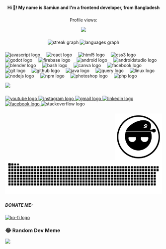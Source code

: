 <h4  align="center">Hi 👋! My name is Samiun and I'm a frontend developer, from Bangladesh</h4>

  

###

  

<div  align="center">
<p>Profile views:</p>
<img  src="https://profile-counter.glitch.me/samiunnafis/count.svg?"  />

</div>

  

###

  

<div  align="center">

<img  src="https://streak-stats.demolab.com?user=samiunnafis&locale=en&mode=daily&theme=dracula&hide_border=false&border_radius=5"  height="150"  alt="streak graph"  />
<!--
[![GitHub Streak](https://streak-stats.demolab.com?user=SamiunNafis&theme=dark&hide_border=true&border_radius=5&background=45%2C2A5470%2C380036&fire=C33713&ring=378CE7&dates=FFFFFF&currStreakLabel=EBEBEB)](https://git.io/streak-stats)
-->
<img  src="https://github-readme-stats.vercel.app/api/top-langs?username=samiunnafis&locale=en&hide_title=false&layout=compact&card_width=320&langs_count=5&theme=dracula&hide_border=false"  height="150"  alt="languages graph"  />

</div>

  

###

  

<div  align="left">

<img  src="https://cdn.jsdelivr.net/gh/devicons/devicon/icons/javascript/javascript-original.svg"  height="30"  alt="javascript logo"  />

<img  width="12"  />

<img  src="https://cdn.jsdelivr.net/gh/devicons/devicon/icons/react/react-original.svg"  height="30"  alt="react logo"  />

<img  width="12"  />

<img  src="https://cdn.jsdelivr.net/gh/devicons/devicon/icons/html5/html5-original.svg"  height="30"  alt="html5 logo"  />

<img  width="12"  />

<img  src="https://cdn.jsdelivr.net/gh/devicons/devicon/icons/css3/css3-original.svg"  height="30"  alt="css3 logo"  />

<img  width="12"  />

<img  src="https://cdn.jsdelivr.net/gh/devicons/devicon/icons/godot/godot-original.svg"  height="30"  alt="godot logo"  />

<img  width="12"  />

<img  src="https://cdn.jsdelivr.net/gh/devicons/devicon/icons/firebase/firebase-plain.svg"  height="30"  alt="firebase logo"  />

<img  width="12"  />

<img  src="https://cdn.jsdelivr.net/gh/devicons/devicon/icons/android/android-original.svg"  height="30"  alt="android logo"  />

<img  width="12"  />

<img  src="https://cdn.jsdelivr.net/gh/devicons/devicon/icons/androidstudio/androidstudio-original.svg"  height="30"  alt="androidstudio logo"  />

<img  width="12"  />

<img  src="https://cdn.jsdelivr.net/gh/devicons/devicon/icons/blender/blender-original.svg"  height="30"  alt="blender logo"  />

<img  width="12"  />

<img  src="https://cdn.jsdelivr.net/gh/devicons/devicon/icons/bash/bash-original.svg"  height="30"  alt="bash logo"  />

<img  width="12"  />

<img  src="https://cdn.jsdelivr.net/gh/devicons/devicon/icons/canva/canva-original.svg"  height="30"  alt="canva logo"  />

<img  width="12"  />

<img  src="https://cdn.jsdelivr.net/gh/devicons/devicon/icons/facebook/facebook-original.svg"  height="30"  alt="facebook logo"  />

<img  width="12"  />

<img  src="https://cdn.jsdelivr.net/gh/devicons/devicon/icons/git/git-original.svg"  height="30"  alt="git logo"  />

<img  width="12"  />

<img  src="https://cdn.jsdelivr.net/gh/devicons/devicon/icons/github/github-original.svg"  height="30"  alt="github logo"  />

<img  width="12"  />

<img  src="https://cdn.jsdelivr.net/gh/devicons/devicon/icons/java/java-original.svg"  height="30"  alt="java logo"  />

<img  width="12"  />

<img  src="https://cdn.jsdelivr.net/gh/devicons/devicon/icons/jquery/jquery-original.svg"  height="30"  alt="jquery logo"  />

<img  width="12"  />

<img  src="https://cdn.jsdelivr.net/gh/devicons/devicon/icons/linux/linux-original.svg"  height="30"  alt="linux logo"  />

<img  width="12"  />

<img  src="https://cdn.jsdelivr.net/gh/devicons/devicon/icons/nodejs/nodejs-original.svg"  height="30"  alt="nodejs logo"  />

<img  width="12"  />

<img  src="https://cdn.jsdelivr.net/gh/devicons/devicon/icons/npm/npm-original-wordmark.svg"  height="30"  alt="npm logo"  />

<img  width="12"  />

<img  src="https://cdn.jsdelivr.net/gh/devicons/devicon/icons/photoshop/photoshop-plain.svg"  height="30"  alt="photoshop logo"  />

<img  width="12"  />

<img  src="https://cdn.jsdelivr.net/gh/devicons/devicon/icons/php/php-original.svg"  height="30"  alt="php logo"  />

</div>

  <div  align="left">
  
![](https://github-profile-trophy.vercel.app/?username=SamiunNafis&theme=radical&no-frame=false&no-bg=false&margin-w=4)

<div>

###

  

<div  align="left">

<a  href="https://www.youtube.com/@SamiunNafis"  target="_blank">

<img  src="https://img.shields.io/static/v1?message=Youtube&logo=youtube&label=&color=FF0000&logoColor=white&labelColor=&style=for-the-badge"  height="35"  alt="youtube logo"  />

</a>

<a  href="https://www.instagram.com/samiunnafis/"  target="_blank">

<img  src="https://img.shields.io/static/v1?message=Instagram&logo=instagram&label=&color=E4405F&logoColor=white&labelColor=&style=for-the-badge"  height="35"  alt="instagram logo"  />

</a>

<a  href="mailto:luea099@gmail.com"  target="_blank">

<img  src="https://img.shields.io/static/v1?message=Gmail&logo=gmail&label=&color=D14836&logoColor=white&labelColor=&style=for-the-badge"  height="35"  alt="gmail logo"  />

</a>

<a  href="https://www.linkedin.com/in/samiunnafis"  target="_blank">

<img  src="https://img.shields.io/static/v1?message=LinkedIn&logo=linkedin&label=&color=0077B5&logoColor=white&labelColor=&style=for-the-badge"  height="35"  alt="linkedin logo"  />

</a>

<a  href="https://www.facebook.com/im.samiun"  target="_blank">

<img  src="https://img.shields.io/static/v1?message=Facebook&logo=facebook&label=&color=1877F2&logoColor=white&labelColor=&style=for-the-badge"  height="35"  alt="facebook logo"  />

</a>

<img  src="https://img.shields.io/static/v1?message=Stackoverflow&logo=stackoverflow&label=&color=FE7A16&logoColor=white&labelColor=&style=for-the-badge"  height="35"  alt="stackoverflow logo"  />

</div>

  

###

  

<img  align="right"  height="150"  src="https://raw.githubusercontent.com/SamiunNafis/SamiunNafis.github.io/main/favicon.png"  />

  

###

  

<br  clear="both">

  

<img src="/output/snake.svg"  alt="Snake animation"  />

###

<h5  align="left">DONATE ME:</h5>

  

###

  

<div  align="left">

<a  href="https://ko-fi.com/samiunnafis"  target="_blank">

<img  src="https://img.shields.io/static/v1?message=Ko-fi&logo=ko-fi&label=&color=F16061&logoColor=white&labelColor=&style=for-the-badge"  height="40"  alt="ko-fi logo"  />

</a>

</div>

### 😂 Random Dev Meme
<img src='https://randommeme-five.vercel.app/' style="height: 400px;"/>


###
###
